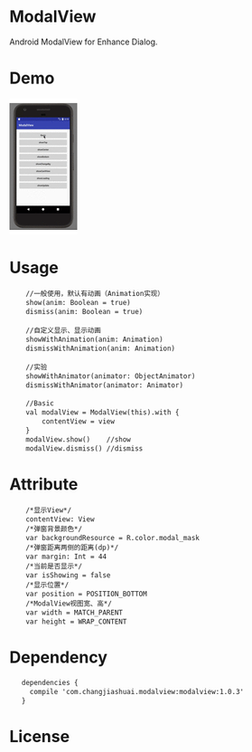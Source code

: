# ModalView
Android ModalView for Enhance Dialog.


# Demo
![image](ModalView.gif)

# Usage

```
    //一般使用，默认有动画（Animation实现）
    show(anim: Boolean = true)
    dismiss(anim: Boolean = true)
    
    //自定义显示、显示动画
    showWithAnimation(anim: Animation)
    dismissWithAnimation(anim: Animation)
    
    //实验
    showWithAnimator(animator: ObjectAnimator)
    dismissWithAnimator(animator: Animator)
    
    //Basic
    val modalView = ModalView(this).with {
        contentView = view
    }
    modalView.show()    //show
    modalView.dismiss() //dismiss
```

# Attribute

```
    /*显示View*/
    contentView: View
    /*弹窗背景颜色*/
    var backgroundResource = R.color.modal_mask
    /*弹窗距离两侧的距离(dp)*/
    var margin: Int = 44
    /*当前是否显示*/
    var isShowing = false
    /*显示位置*/
    var position = POSITION_BOTTOM
    /*ModalView视图宽、高*/
    var width = MATCH_PARENT
    var height = WRAP_CONTENT
```

# Dependency

```
   dependencies {
     compile 'com.changjiashuai.modalview:modalview:1.0.3'
   }
```

# License